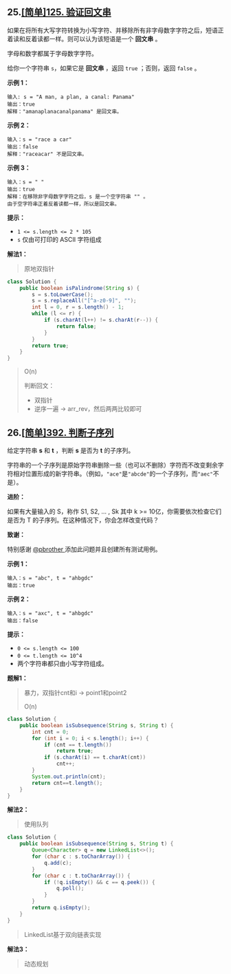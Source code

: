 ## 25.[[简单]125. 验证回文串](https://leetcode.cn/problems/valid-palindrome/)

如果在将所有大写字符转换为小写字符、并移除所有非字母数字字符之后，短语正着读和反着读都一样。则可以认为该短语是一个 **回文串** 。

字母和数字都属于字母数字字符。

给你一个字符串 `s`，如果它是 **回文串** ，返回 `true` ；否则，返回 `false` 。

 

**示例 1：**

```
输入: s = "A man, a plan, a canal: Panama"
输出：true
解释："amanaplanacanalpanama" 是回文串。
```

**示例 2：**

```
输入：s = "race a car"
输出：false
解释："raceacar" 不是回文串。
```

**示例 3：**

```
输入：s = " "
输出：true
解释：在移除非字母数字字符之后，s 是一个空字符串 "" 。
由于空字符串正着反着读都一样，所以是回文串。
```

 

**提示：**

- `1 <= s.length <= 2 * 105`
- `s` 仅由可打印的 ASCII 字符组成



**解法1：**

> 原地双指针

```java
class Solution {
    public boolean isPalindrome(String s) {
        s = s.toLowerCase();
        s = s.replaceAll("[^a-z0-9]", "");
        int l = 0, r = s.length() - 1;
        while (l <= r) {
            if (s.charAt(l++) != s.charAt(r--)) {
                return false;
            }
        }
        return true;
    }
}
```

> O(n)
>
> 判断回文：
>
> - 双指针
> - 逆序一遍 -> arr_rev，然后两两比较即可



## 26.[[简单]392. 判断子序列](https://leetcode.cn/problems/is-subsequence/)

给定字符串 **s** 和 **t** ，判断 **s** 是否为 **t** 的子序列。

字符串的一个子序列是原始字符串删除一些（也可以不删除）字符而不改变剩余字符相对位置形成的新字符串。（例如，`"ace"`是`"abcde"`的一个子序列，而`"aec"`不是）。

**进阶：**

如果有大量输入的 S，称作 S1, S2, ... , Sk 其中 k >= 10亿，你需要依次检查它们是否为 T 的子序列。在这种情况下，你会怎样改变代码？

**致谢：**

特别感谢 [@pbrother ](https://leetcode.com/pbrother/)添加此问题并且创建所有测试用例。

 

**示例 1：**

```
输入：s = "abc", t = "ahbgdc"
输出：true
```

**示例 2：**

```
输入：s = "axc", t = "ahbgdc"
输出：false
```

 

**提示：**

- `0 <= s.length <= 100`
- `0 <= t.length <= 10^4`
- 两个字符串都只由小写字符组成。



**题解1：**

> 暴力，双指针cnt和i -> point1和point2
>
> O(n)

```java
class Solution {
    public boolean isSubsequence(String s, String t) {
        int cnt = 0;
        for (int i = 0; i < s.length(); i++) {
            if (cnt == t.length())
                return true;
            if (s.charAt(i) == t.charAt(cnt))
                cnt++;
        }
        System.out.println(cnt);
        return cnt==t.length();
    }
}
```



**解法2：**

> 使用队列

```java
class Solution {
    public boolean isSubsequence(String s, String t) {
        Queue<Character> q = new LinkedList<>();
        for (char c : s.toCharArray()) {
            q.add(c);
        }
        for (char c : t.toCharArray()) {
            if (!q.isEmpty() && c == q.peek()) {
                q.poll();
            }
        }
        return q.isEmpty();
    }
}
```

> LinkedList基于双向链表实现



**解法3：**

> 动态规划

```java
```

